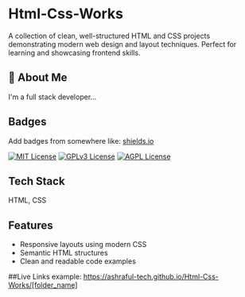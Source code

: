 
# Html-Css-Works

A collection of clean, well-structured HTML and CSS projects demonstrating modern web design and layout techniques.
Perfect for learning and showcasing frontend skills.


## 🚀 About Me
I'm a full stack developer...


## Badges

Add badges from somewhere like: [shields.io](https://shields.io/)

[![MIT License](https://img.shields.io/badge/License-MIT-green.svg)](https://choosealicense.com/licenses/mit/)
[![GPLv3 License](https://img.shields.io/badge/License-GPL%20v3-yellow.svg)](https://opensource.org/licenses/)
[![AGPL License](https://img.shields.io/badge/license-AGPL-blue.svg)](http://www.gnu.org/licenses/agpl-3.0)


## Tech Stack

HTML, CSS


## Features

- Responsive layouts using modern CSS
- Semantic HTML structures
- Clean and readable code examples

##Live Links
example: https://ashraful-tech.github.io/Html-Css-Works/[folder_name]

